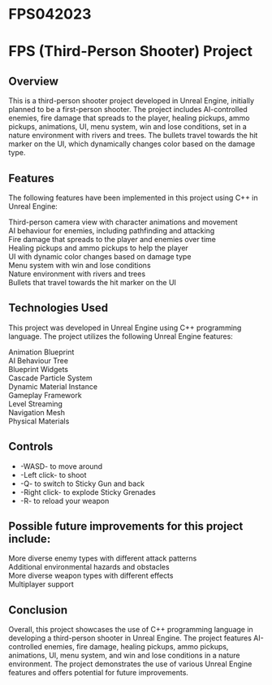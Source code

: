 # FPS042023
# FPS (Third-Person Shooter) Project
## Overview
This is a third-person shooter project developed in Unreal Engine, initially planned to be a first-person shooter. The project includes AI-controlled enemies, fire damage that spreads to the player, healing pickups, ammo pickups, animations, UI, menu system, win and lose conditions, set in a nature environment with rivers and trees. The bullets travel towards the hit marker on the UI, which dynamically changes color based on the damage type.

## Features
The following features have been implemented in this project using C++ in Unreal Engine:

Third-person camera view with character animations and movement<br>
AI behaviour for enemies, including pathfinding and attacking<br>
Fire damage that spreads to the player and enemies over time<br>
Healing pickups and ammo pickups to help the player<br>
UI with dynamic color changes based on damage type<br>
Menu system with win and lose conditions<br>
Nature environment with rivers and trees<br>
Bullets that travel towards the hit marker on the UI
## Technologies Used
This project was developed in Unreal Engine using C++ programming language. The project utilizes the following Unreal Engine features:

Animation Blueprint<br>
AI Behaviour Tree<br>
Blueprint Widgets<br>
Cascade Particle System<br>
Dynamic Material Instance<br>
Gameplay Framework<br>
Level Streaming<br>
Navigation Mesh<br>
Physical Materials<br>
## Controls
- -WASD- to move around
- -Left click- to shoot
- -Q- to switch to Sticky Gun and back
- -Right click- to explode Sticky Grenades
- -R- to reload your weapon
## Possible future improvements for this project include:

More diverse enemy types with different attack patterns<br>
Additional environmental hazards and obstacles<br>
More diverse weapon types with different effects<br>
Multiplayer support<br>
## Conclusion
Overall, this project showcases the use of C++ programming language in developing a third-person shooter in Unreal Engine. The project features AI-controlled enemies, fire damage, healing pickups, ammo pickups, animations, UI, menu system, and win and lose conditions in a nature environment. The project demonstrates the use of various Unreal Engine features and offers potential for future improvements.
